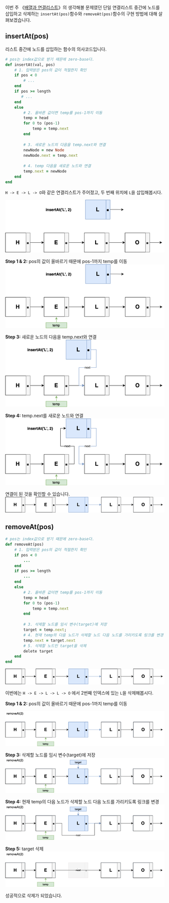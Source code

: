 이번 주 《[배열과 연결리스트](/devouring-study/week1/)》의 생각해볼 문제였던 
단일 연결리스트 중간에 노드를 삽입하고 삭제하는 `insertAt(pos)`함수와 `removeAt(pos)`함수의 구현 방법에 대해 살펴보겠습니다.

## insertAt(pos)

리스트 중간에 노드를 삽입하는 함수의 의사코드입니다.

```ruby
# pos는 index값으로 받기 때문에 zero-base다.
def insertAt(val, pos)
    # 1. 입력받은 pos의 값이 적절한지 확인 
    if pos < 0 
        # ...
    end
    if pos >= length
       # ...
    end
    else 
        # 2. 올바른 값이면 temp를 pos-1까지 이동
        temp = head
        for 0 to (pos-1)
            temp = temp.next
        end

        # 3. 새로운 노드의 다음을 temp.next와 연결
        newNode = new Node
        newNode.next = temp.next

        # 4. temp 다음을 새로운 노드와 연결
        temp.next = newNode
    end
end
```

`H -> E -> L -> O`와 같은 연결리스트가 주어졌고, 두 번째 위치에 `L`을 삽입해봅시다.

![insertAt 1](/img/in-post/devouring/week1/slist-insertat1.png)

**Step 1 & 2:** pos의 값이 올바르기 때문에 pos-1까지 temp를 이동
![insertAt 2](/img/in-post/devouring/week1/slist-insertat2.png)

**Step 3:** 새로운 노드의 다음을 temp.next와 연결
![insertAt 3](/img/in-post/devouring/week1/slist-insertat3.png)

**Step 4:** temp.next를 새로운 노드와 연결
![insertAt 4](/img/in-post/devouring/week1/slist-insertat4.png)

연결이 된 것을 확인할 수 있습니다.
![insertAt 5](/img/in-post/devouring/week1/slist-insertat5.png)


## removeAt(pos)

```ruby
# pos는 index값으로 받기 때문에 zero-base다.
def removeAt(pos)
    # 1. 입력받은 pos의 값이 적절한지 확인  
    if pos < 0
        ...
    end
    if pos >= length
        ...
    end
    else 
        # 2. 올바른 값이면 temp를 pos-1까지 이동
        temp = head
        for 0 to (pos-1)
            temp = temp.next
        end

        # 3. 삭제할 노드를 임시 변수(target)에 저장
        target = temp.next;
        # 4. 현재 temp의 다음 노드가 삭제할 노드 다음 노드를 가리키도록 링크를 변경
        temp.next = target.next
        # 5. 삭제할 노드인 target을 삭제
        delete target    
    end
end
```

![insertAt 5](/img/in-post/devouring/week1/slist-insertat5.png)

이번에는 `H -> E -> L -> L -> O` 에서 2번째 인덱스에 있는 `L`을 삭제해봅시다.

**Step 1 & 2:** pos의 값이 올바르기 때문에 pos-1까지 temp를 이동

![removeAt 1](/img/in-post/devouring/week1/slist-removeat1.png)

**Step 3:** 삭제할 노드를 임시 변수(target)에 저장
![removeAt 2](/img/in-post/devouring/week1/slist-removeat2.png)

**Step 4:** 현재 temp의 다음 노드가 삭제할 노드 다음 노드를 가리키도록 링크를 변경
![removeAt 3](/img/in-post/devouring/week1/slist-removeat3.png)

**Step 5:** target 삭제
![removeAt 4](/img/in-post/devouring/week1/slist-removeat4.png)

성공적으로 삭제가 되었습니다.